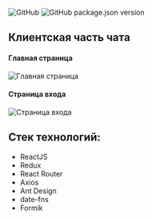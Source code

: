 ![GitHub](https://img.shields.io/github/license/UrijHoruzij/Chat) ![GitHub package.json version](https://img.shields.io/github/package-json/v/UrijHoruzij/Chat)

## Клиентская часть чата

#### Главная страница

![Главная страница](https://github.com/UrijHoruzij/Chat/preview/Chat.jpg)

#### Cтраница входа

![Cтраница входа](https://github.com/UrijHoruzij/Chat/preview/Login.jpg)

## Стек технологий:

- ReactJS
- Redux
- React Router
- Axios
- Ant Design
- date-fns
- Formik
